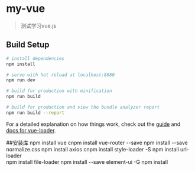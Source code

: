 # my-vue

> 测试学习vue.js

## Build Setup

``` bash
# install dependencies
npm install

# serve with hot reload at localhost:8080
npm run dev

# build for production with minification
npm run build

# build for production and view the bundle analyzer report
npm run build --report
```

For a detailed explanation on how things work, check out the [guide](http://vuejs-templates.github.io/webpack/) and [docs for vue-loader](http://vuejs.github.io/vue-loader).

##安装库
npm install vue
cnpm install vue-router --save
npm install --save normalize.css
npm install axios
cnpm install style-loader -S
npm install url-loader  
npm install file-loader
npm install --save element-ui -G
npm install
